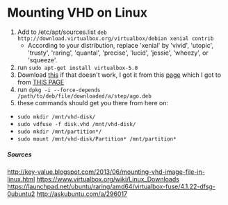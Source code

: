 # Mounting VHD on Linux

1. Add to /etc/apt/sources.list `deb http://download.virtualbox.org/virtualbox/debian xenial contrib`
	* According to your distribution, replace 'xenial' by 'vivid', 'utopic', 'trusty', 'raring', 'quantal', 'precise', 'lucid', 'jessie', 'wheezy', or 'squeeze'. 
2. run `sudo apt-get install virtualbox-5.0`
3. Download [this](http://launchpadlibrarian.net/124207401/virtualbox-fuse_4.1.22-dfsg-0ubuntu2_amd64.deb) if that doesn't work, I got it from this [page](https://launchpad.net/ubuntu/raring/amd64/virtualbox-fuse/4.1.22-dfsg-0ubuntu2) which I got to from [THIS PAGE](https://launchpad.net/ubuntu/raring/amd64/virtualbox-fuse/4.1.22-dfsg-0ubuntu2)
4. run `dpkg -i --force-depends /path/to/deb/file/downloaded/a/step/ago.deb`
5. these commands should get you there from here on:

* `sudo mkdir /mnt/vhd-disk/`
* `sudo vdfuse -f disk.vhd /mnt/vhd-disk/`
* `sudo mkdir /mnt/partition*/`
* `sudo mount /mnt/vhd-disk/Partition* /mnt/partition*`



##### Sources
http://key-value.blogspot.com/2013/06/mounting-vhd-image-file-in-linux.html
https://www.virtualbox.org/wiki/Linux_Downloads
https://launchpad.net/ubuntu/raring/amd64/virtualbox-fuse/4.1.22-dfsg-0ubuntu2
http://askubuntu.com/a/296017
